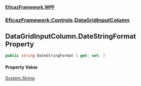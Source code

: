 #### [EficazFramework.WPF](EficazFrameworkWPF.md 'EficazFramework WPF')
### [EficazFramework.Controls](EficazFrameworkWPF.md#EficazFramework.Controls 'EficazFramework.Controls').[DataGridInputColumn](EficazFramework.Controls/DataGridInputColumn.md 'EficazFramework.Controls.DataGridInputColumn')

## DataGridInputColumn.DateStringFormat Property

```csharp
public string DateStringFormat { get; set; }
```

#### Property Value
[System.String](https://docs.microsoft.com/en-us/dotnet/api/System.String 'System.String')